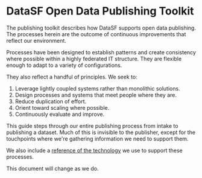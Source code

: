 # DataSF Open Data Publishing Toolkit

The publishing toolkit describes how DataSF supports open data publishing. The processes herein are the outcome of continuous improvements that reflect our environment.

Processes have been designed to establish patterns and create consistency where possible within a highly federated IT structure. They are flexible enough to adapt to a variety of configurations.

They also reflect a handful of principles. We seek to:

1. Leverage lightly coupled systems rather than monolithic solutions.
2. Design processes and systems that meet people where they are.
3. Reduce duplication of effort.
4. Orient toward scaling where possible.
5. Continuously evaluate and improve.

This guide steps through our entire publishing process from intake to publishing a dataset. Much of this is invisible to the publisher, except for the touchpoints where we're gathering information we need to support them.

We also include a [reference of the technology](/technology/README.md) we use to support these processes.

This document will change as we do.

